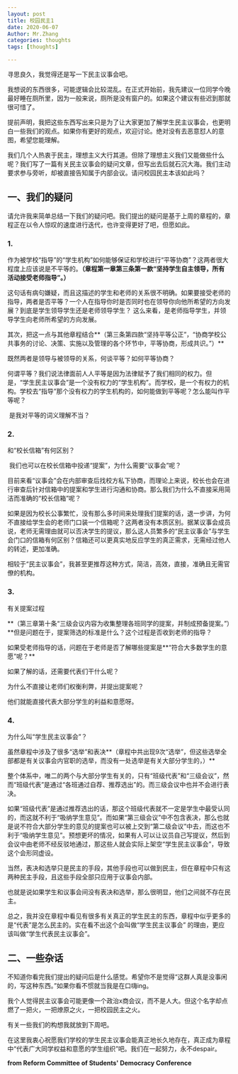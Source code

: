 ```yaml
---
layout: post
title: 校园民主1
date: 2020-06-07
Author: Mr.Zhang
categories: thoughts
tags: [thoughts]

---
```


寻思良久，我觉得还是写一下民主议事会吧。

我想说的东西很多，可能逻辑会比较混乱。在正式开始前，我先建议一位同学今晚最好睡在厕所里，因为一般来说，厕所是没有窗户的。如果这个建议有些迟到那就很可惜了。



提前声明，我把这些东西写出来只是为了让大家更加了解学生民主议事会，也更明白一些我们的观点。如果你有更好的观点，欢迎讨论。绝对没有去恶意怼人的意图，希望您能理解。





我们几个人热衷于民主，理想主义大行其道。但除了理想主义我们又能做些什么呢？我们写了一篇有关民主议事会的疑问文章，但写出去后就石沉大海。我们主动要求参与旁听，却被直接告知属于内部会议。请问校园民主本该如此吗？



## 一、我们的疑问

请允许我来简单总结一下我们的疑问吧。我们提出的疑问是基于上周的章程的，章程正在以令人惊叹的速度进行迭代，也许变得更好了吧，但愿如此。

### 1.

作为被学校“指导”的“学生机构”如何能够保证和学校进行“平等协商”？这两者很大程度上应该说是不平等的。**（章程第一章第三条第一款“坚持学生自主领导，所有活动接受老师指导”。）**

 

这句话有病句嫌疑，而且这描述的学生和老师的关系很不明确。如果要接受老师的指导，两者是否平等？一个人在指导你时是否同时也在领导你向他所希望的方向发展？到底是学生领导学生还是老师领导学生？ 这么来看，是老师指导学生，并领导学生向老师所希望的方向发展。

其次，把这一点与其他章程结合**（第三条第四款“坚持平等公正”，“协商学校公共事务的讨论、决策、实施以及管理的各个环节中，平等协商，形成共识。”）**

既然两者是领导与被领导的关系，何谈平等？如何平等协商？



​    何谓平等？我们说法律面前人人平等是因为法律赋予了我们相同的权力。但是，“学生民主议事会”是一个没有权力的“学生机构”。而学校，是一个有权力的机构。学校去“指导”那个没有权力的学生机构的，如何能做到平等呢？怎么能叫作平等呢？

​    是我对平等的词义理解不当？

 

 

### 2.

和“校长信箱”有何区别？

​    我们也可以在校长信箱中投递“提案”，为什么需要“议事会”呢？

​    目前来看“议事会”会在内部审查后找校方私下协商，而理论上来说，校长也会在进行审查后针对信箱中的提案和学生进行沟通和协商。那么我们为什么不直接采用简洁而准确的“校长信箱”呢？

  如果是因为校长公事繁忙，没有那么多时间来处理我们提案的话，退一步讲，为何不直接给学生会的老师门口装一个信箱呢？这两者没有本质区别。据某议事会成员说，老师无需理由就可以否决学生的提议，那么这人员繁多的“民主议事会”与学生会门口的信箱有何区别？信箱还可以更真实地反应学生的真正需求，无需经过他人的转述，更加准确。

​    相较于“民主议事会”，我甚至更推荐这种方式，简洁，高效，直接，准确且无需官僚的机构。

 

### 3.

有关提案过程

**（第三章第十条“三级会议内容为收集整理各班同学的提案，并制成预备提案。”）**但是问题在于，提案筛选的标准是什么？这个过程是否收到老师的指导？

如果受老师指导的话，问题在于老师是否了解哪些提案是**“符合大多数学生的意愿”呢？**

如果了解的话，还需要代表们干什么呢？

为什么不直接让老师们权衡利弊，并提出提案呢？

他们就能直接代表大部分学生的利益和意愿呀。

 

### 4.

为什么叫“学生民主议事会”？

​    虽然章程中涉及了很多“选举”和表决**（章程中共出现9次“选举”，但这些选举全部都是有关议事会内官职的选举，而没有一处选举是有关大部分学生的，）**

整个体系中，唯二的两个与大部分学生有关的，只有“班级代表”和“三级会议”，然而“班级代表”是通过“各班通过自荐、推荐选出”的。而三级会议中也并不会进行表决。

 

如果“班级代表”是通过推荐选出的话，那这个班级代表就不一定是学生中最受认同的，而这就不利于“吸纳学生意见”。而如果“第三级会议”中不包含表决，那么也就是说不符合大部分学生的意见的提案也可以被上交到“第二级会议”中去，而这也不利于“吸纳学生意见”。预想更坏的情况，如果有人可以让议员自己写提议，然后到会议中由老师不经反驳地通过，那这些人就会实际上架空“学生民主议事会”，导致这个会形同虚设。

当然，表决和选举只是民主的手段，其他手段也可以做到民主，但在章程中只有这两种民主手段，且这些手段全部只应用于议事会内部。

也就是说如果学生和议事会间没有表决和选举，那么很明显，他们之间就不存在民主。

​    总之，我并没在章程中看见有很多有关真正的学生民主的东西，章程中似乎更多的是“代表”是怎么民主的。实在看不出这个会叫做“学生民主议事会” 的理由，更应该叫做“学生代表民主议事会”。

 

## 二、一些杂话

不知道你看完我们提出的疑问后是什么感觉。希望你不是觉得“这群人真是没事闲的，写这种东西。”如果你看不惯就当我是在口嗨ing。



我个人觉得民主议事会可能更像一个政治x商会议，而不是人大。但这个名字却点燃了一把火，一把燎原之火，一把校园民主之火。



有关一些我们的构想我就放到下周吧。





在这里我衷心祝愿我们学校的学生民主议事会能真正地长久地存在，真正成为章程中“代表广大同学权益和意愿的学生组织”吧。我们在一起努力，永不despair。



**from Reform Committee of Students' Democracy Conference**





